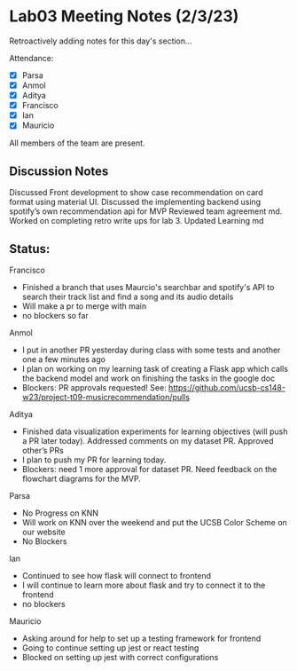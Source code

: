# Lab03 Meeting Notes (2/3/23)

Retroactively adding notes for this day's section...

Attendance:
 - [X] Parsa
 - [X] Anmol
 - [X] Aditya
 - [X] Francisco
 - [X] Ian
 - [X] Mauricio

All members of the team are present.

## Discussion Notes

Discussed Front development to show case recommendation on card format using  material UI.
Discussed the implementing backend using spotify’s own recommendation api for MVP 
Reviewed team agreement md. 
Worked on completing retro write ups for lab 3. 
Updated Learning md

## Status:

Francisco
- Finished a branch that uses Maurcio's searchbar and spotify's API to search their track list and find a song and its audio details
- Will make a pr to merge with main
- no blockers so far

Anmol
- I put in another PR yesterday during class with some tests and another one a few minutes ago
- I plan on working on my learning task of creating a Flask app which calls the backend model and work on finishing the tasks in the google doc
- Blockers: PR approvals requested! See: https://github.com/ucsb-cs148-w23/project-t09-musicrecommendation/pulls


Aditya 
- Finished data visualization experiments for learning objectives (will push a PR later today). Addressed comments on my dataset PR. Approved other’s PRs
- I plan to push my PR for learning today. 
- Blockers: need 1 more approval for dataset PR. Need feedback on the flowchart diagrams for the MVP.


Parsa 
- No Progress on KNN
- Will work on KNN over the weekend and put the UCSB Color Scheme on our website
- No Blockers

Ian
- Continued to see how flask will connect to frontend
- I will continue to learn more about flask and try to connect it to the frontend
- no blockers

Mauricio
- Asking around for help to set up a testing framework for frontend
- Going to continue setting up jest or react testing 
- Blocked on setting up jest with correct configurations





